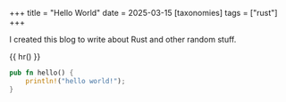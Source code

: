 +++
title = "Hello World"
date = 2025-03-15
[taxonomies]
tags = ["rust"]
+++

I created this blog to write about Rust and other random stuff.

{{ hr() }}

```rust
pub fn hello() {
    println!("hello world!");
}
```